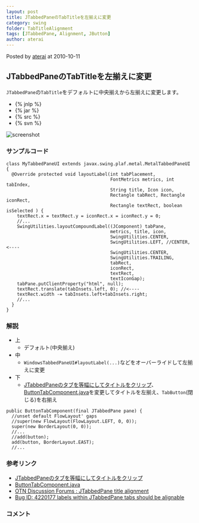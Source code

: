 ```yaml
---
layout: post
title: JTabbedPaneのTabTitleを左揃えに変更
category: swing
folder: TabTitleAlignment
tags: [JTabbedPane, Alignment, JButton]
author: aterai
---
```


Posted by [aterai](http://terai.xrea.jp/aterai.html) at 2010-10-11

## JTabbedPaneのTabTitleを左揃えに変更
`JTabbedPane`の`TabTitle`をデフォルトに中央揃えから左揃えに変更します。

- {% jnlp %}
- {% jar %}
- {% src %}
- {% svn %}

<!-- dummy comment line for breaking list -->

![screenshot](http://lh5.ggpht.com/_9Z4BYR88imo/TQTU2Jp4a6I/AAAAAAAAAms/x6g2ML8eyyQ/s800/TabTitleAlignment.png)

### サンプルコード
<pre class="prettyprint"><code>class MyTabbedPaneUI extends javax.swing.plaf.metal.MetalTabbedPaneUI {
  @Override protected void layoutLabel(int tabPlacement,
                                       FontMetrics metrics, int tabIndex,
                                       String title, Icon icon,
                                       Rectangle tabRect, Rectangle iconRect,
                                       Rectangle textRect, boolean isSelected ) {
    textRect.x = textRect.y = iconRect.x = iconRect.y = 0;
    //...
    SwingUtilities.layoutCompoundLabel((JComponent) tabPane,
                                       metrics, title, icon,
                                       SwingUtilities.CENTER,
                                       SwingUtilities.LEFT, //CENTER, &lt;----
                                       SwingUtilities.CENTER,
                                       SwingUtilities.TRAILING,
                                       tabRect,
                                       iconRect,
                                       textRect,
                                       textIconGap);
    tabPane.putClientProperty("html", null);
    textRect.translate(tabInsets.left, 0); //&lt;----
    textRect.width -= tabInsets.left+tabInsets.right;
    //...
  }
}
</code></pre>

### 解説
- 上
    - デフォルト(中央揃え)
- 中
    - `WindowsTabbedPaneUI#layoutLabel(...)`などをオーバーライドして左揃えに変更
- 下
    - [JTabbedPaneのタブを等幅にしてタイトルをクリップ](http://terai.xrea.jp/Swing/ClippedTitleTab.html)、[ButtonTabComponent.java](http://docs.oracle.com/javase/tutorial/uiswing/examples/components/TabComponentsDemoProject/src/components/ButtonTabComponent.java)を変更してタイトルを左揃え、`TabButton`(閉じる)を右揃え

<!-- dummy comment line for breaking list -->

<pre class="prettyprint"><code>public ButtonTabComponent(final JTabbedPane pane) {
  //unset default FlowLayout' gaps
  //super(new FlowLayout(FlowLayout.LEFT, 0, 0));
  super(new BorderLayout(0, 0));
  //...
  //add(button);
  add(button, BorderLayout.EAST);
  //...
</code></pre>

### 参考リンク
- [JTabbedPaneのタブを等幅にしてタイトルをクリップ](http://terai.xrea.jp/Swing/ClippedTitleTab.html)
- [ButtonTabComponent.java](http://docs.oracle.com/javase/tutorial/uiswing/examples/components/TabComponentsDemoProject/src/components/ButtonTabComponent.java)
- [OTN Discussion Forums : JTabbedPane title alignment](http://forums.oracle.com/forums/thread.jspa?threadID=1554158)
- [Bug ID: 4220177 labels within JTabbedPane tabs should be alignable](http://bugs.sun.com/bugdatabase/view_bug.do?bug_id=4220177)

<!-- dummy comment line for breaking list -->

### コメント
